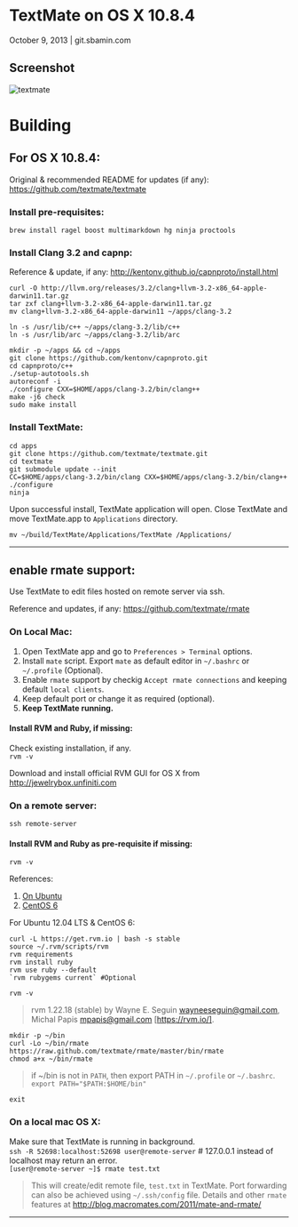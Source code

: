 # TextMate on OS X 10.8.4

October 9, 2013 | git.sbamin.com

## Screenshot

![textmate](https://raw.github.com/textmate/textmate/gh-pages/images/screenshot.png)

# Building

## For OS X 10.8.4:

Original & recommended README for updates (if any): <https://github.com/textmate/textmate>  

### Install pre-requisites:
`brew install ragel boost multimarkdown hg ninja proctools`

### Install Clang 3.2 and capnp:  
Reference & update, if any: <http://kentonv.github.io/capnproto/install.html>  

```
curl -O http://llvm.org/releases/3.2/clang+llvm-3.2-x86_64-apple-darwin11.tar.gz
tar zxf clang+llvm-3.2-x86_64-apple-darwin11.tar.gz
mv clang+llvm-3.2-x86_64-apple-darwin11 ~/apps/clang-3.2

ln -s /usr/lib/c++ ~/apps/clang-3.2/lib/c++
ln -s /usr/lib/arc ~/apps/clang-3.2/lib/arc

mkdir -p ~/apps && cd ~/apps
git clone https://github.com/kentonv/capnproto.git
cd capnproto/c++
./setup-autotools.sh
autoreconf -i
./configure CXX=$HOME/apps/clang-3.2/bin/clang++
make -j6 check
sudo make install
```

### Install TextMate:
```
cd apps
git clone https://github.com/textmate/textmate.git
cd textmate
git submodule update --init
CC=$HOME/apps/clang-3.2/bin/clang CXX=$HOME/apps/clang-3.2/bin/clang++ ./configure
ninja
```

Upon successful install, TextMate application will open. Close TextMate and move TextMate.app to `Applications` directory.

`mv ~/build/TextMate/Applications/TextMate /Applications/`

***

## enable rmate support:

Use TextMate to edit files hosted on remote server via ssh.  

Reference and updates, if any: <https://github.com/textmate/rmate>  

### On Local Mac:  

1. Open TextMate app and go to `Preferences > Terminal` options.
2. Install `mate` script. Export `mate` as default editor in `~/.bashrc` or `~/.profile` (Optional).
3. Enable `rmate` support by checkig `Accept rmate connections` and keeping default `local clients`.
4. Keep default port or change it as required (optional).
5. **Keep TextMate running.**

#### Install RVM and Ruby, if missing:    

Check existing installation, if any.  
`rvm -v`

Download and install official RVM GUI for OS X from <http://jewelrybox.unfiniti.com>  

### On a remote server:

`ssh remote-server`

#### Install RVM and Ruby as pre-requisite if missing:  

`rvm -v`

References:  
1. [On Ubuntu](https://www.digitalocean.com/community/articles/how-to-install-ruby-on-rails-on-ubuntu-12-04-lts-precise-pangolin-with-rvm)  
2. [CentOS 6](https://www.digitalocean.com/community/articles/how-to-install-ruby-on-rails-on-centos-6-with-rvm)  

For Ubuntu 12.04 LTS & CentOS 6:  

```
curl -L https://get.rvm.io | bash -s stable
source ~/.rvm/scripts/rvm
rvm requirements
rvm install ruby
rvm use ruby --default
`rvm rubygems current` #Optional
```

`rvm -v`
>rvm 1.22.18 (stable) by Wayne E. Seguin <wayneeseguin@gmail.com>, Michal Papis <mpapis@gmail.com> [https://rvm.io/].

```
mkdir -p ~/bin
curl -Lo ~/bin/rmate https://raw.github.com/textmate/rmate/master/bin/rmate
chmod a+x ~/bin/rmate
```

>if ~/bin is not in `PATH`, then export PATH in `~/.profile` or `~/.bashrc`.  
`export PATH="$PATH:$HOME/bin"`

`exit`

### On a local mac OS X:

Make sure that TextMate is running in background.  
`ssh -R 52698:localhost:52698 user@remote-server` # 127.0.0.1 instead of localhost may return an error.   
`[user@remote-server ~]$ rmate test.txt`
> This will create/edit remote file, `test.txt` in TextMate.
> Port forwarding can also be achieved using `~/.ssh/config` file. Details and other `rmate` features at <http://blog.macromates.com/2011/mate-and-rmate/>  

***

